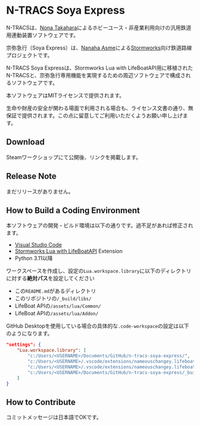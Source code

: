 # N-TRACS Soya Express

N-TRACSは、[Nona Takahara](https://github.com/nona-takahara)によるホビーユース・非産業利用向けの汎用鉄道用連動装置ソフトウェアです。

宗弥急行（Soya Express）は、[Nanaha Asme](https://twitter.com/AsmeNanaha)による[Stormworks](https://store.steampowered.com/app/573090/Stormworks_Build_and_Rescue/)向け鉄道路線プロジェクトです。

N-TRACS Soya Expressは、Stormworks Lua with LifeBoatAPI用に移植されたN-TRACSと、宗弥急行専用機能を実現するための周辺ソフトウェアで構成されるソフトウェアです。

本ソフトウェアはMITライセンスで提供されます。

生命や財産の安全が関わる場面で利用される場合も、ライセンス文書の通り、無保証で提供されます。この点に留意してご利用いただくようお願い申し上げます。

## Download
Steamワークショップにて公開後、リンクを掲載します。

## Release Note
まだリリースがありません。

## How to Build a Coding Environment
本ソフトウェアの開発・ビルド環境は以下の通りです。過不足があれば修正されます。

- [Visual Studio Code](https://code.visualstudio.com/)
- [Stormworks Lua with LifeBoatAPI](https://marketplace.visualstudio.com/items?itemName=NameousChangey.lifeboatapi) Extension
- Python 3.11以降
<!-- tomllibを使用するため -->

ワークスペースを作成し、設定の`Lua.workspace.library`に以下のディレクトリに対する**絶対パス**を設定してください
- この`README.md`があるディレクトリ
- このリポジトリの`/_build/libs/`
- LifeBoat APIの`/assets/lua/Common/`
- LifeBoat APIの`/assets/lua/Addon/`

GitHub Desktopを使用している場合の具体的な`.code-workspace`の設定は以下のようになります。
```json
"settings": {
    "Lua.workspace.library": [
	    "c:/Users/<USERNAME>/Documents/GitHub/n-tracs-soya-express/",
		"c:/Users/<USERNAME>/.vscode/extensions/nameouschangey.lifeboatapi-0.0.33/assets/lua/Common/",
		"c:/Users/<USERNAME>/.vscode/extensions/nameouschangey.lifeboatapi-0.0.33/assets/lua/Addon/",
		"c:/Users/<USERNAME>/Documents/GitHub/n-tracs-soya-express/_build/libs/"
	]
}
```

## How to Contribute
コミットメッセージは日本語でOKです。
